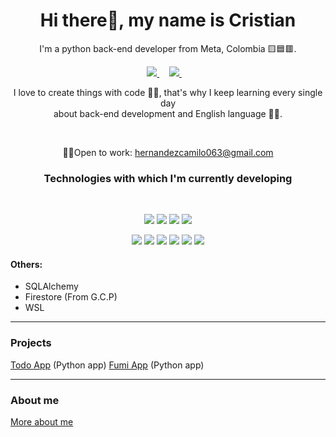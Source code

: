 <h1 align='center'>Hi there👋, my name is Cristian</h1>

<p align='center'>I'm a python back-end developer from Meta, Colombia 🟨🟦🟥.</p>

<div align='center'>
  <a href="https://www.linkedin.com/in/cristianhdz90/">
    <img src="https://img.shields.io/badge/linkedin-%230077B5.svg?&style=for-the-badge&logo=linkedin&logoColor=white" />
  </a>&nbsp;&nbsp;&nbsp;
  <a href="https://www.instagram.com/cristianhdz90/">
    <img src="https://img.shields.io/badge/instagram-%23E4405F.svg?&style=for-the-badge&logo=instagram&logoColor=white" />        
  </a>&nbsp;&nbsp;&nbsp;
</div>

<p align='center'>I love to create things with code 👨‍💻, that's why I keep learning every single day <br/>
  about back-end development and English language 🐱‍🏍.</p><br/>
  
<p align='center'>🐱‍💻Open to work: <a href="mailto:hernandezcamilo063@gmail.com">hernandezcamilo063@gmail.com </a></p>

<h3 align='center'>Technologies with which I'm currently developing</h3><br/>

<p align='center'>
  <img src="https://img.shields.io/badge/Python-3776AB?style=for-the-badge&logo=python&logoColor=white"/>
  <img src="https://img.shields.io/badge/Flask-000000?style=for-the-badge&logo=flask&logoColor=white"/>
  <img src="https://img.shields.io/badge/Docker-2CA5E0?style=for-the-badge&logo=docker&logoColor=white"/>
  <img src="https://img.shields.io/badge/postgres-%23316192.svg?style=for-the-badge&logo=postgresql&logoColor=white"/>
</p>
<p align='center'>
  <img src="https://img.shields.io/badge/HTML5-E34F26?style=for-the-badge&logo=html5&logoColor=white"/>
  <img src="https://img.shields.io/badge/Git-F05032?style=for-the-badge&logo=git&logoColor=white"/>
  <img src="https://img.shields.io/badge/Ubuntu-E95420?style=for-the-badge&logo=ubuntu&logoColor=white"/>
  <img src="https://img.shields.io/badge/Heroku-430098?style=for-the-badge&logo=heroku&logoColor=white"/>
  <img src="https://img.shields.io/badge/CSS3-1572B6?style=for-the-badge&logo=css3&logoColor=white"/>
  <img src="https://img.shields.io/badge/Bootstrap-563D7C?style=for-the-badge&logo=bootstrap&logoColor=white"/>
</p>

#### Others:
* SQLAlchemy
* Firestore (From G.C.P)
* WSL

---
### Projects
[Todo App](https://github.com/CristianHdz90/todo_app) (Python app)
[Fumi App](https://github.com/CristianHdz90/fumi_app) (Python app)

---
### About me
[More about me](https://linktr.ee/CristianHdz90)








<!--
**CristianHdz90/cristianhdz90** is a ✨ _special_ ✨ repository because its `README.md` (this file) appears on your GitHub profile.

Here are some ideas to get you started:

- 🔭 I’m currently working on ...
- 🌱 I’m currently learning ...
- 👯 I’m looking to collaborate on ...
- 🤔 I’m looking for help with ...
- 💬 Ask me about ...
- 📫 How to reach me: ...
- 😄 Pronouns: ...
- ⚡ Fun fact: ...
-->

